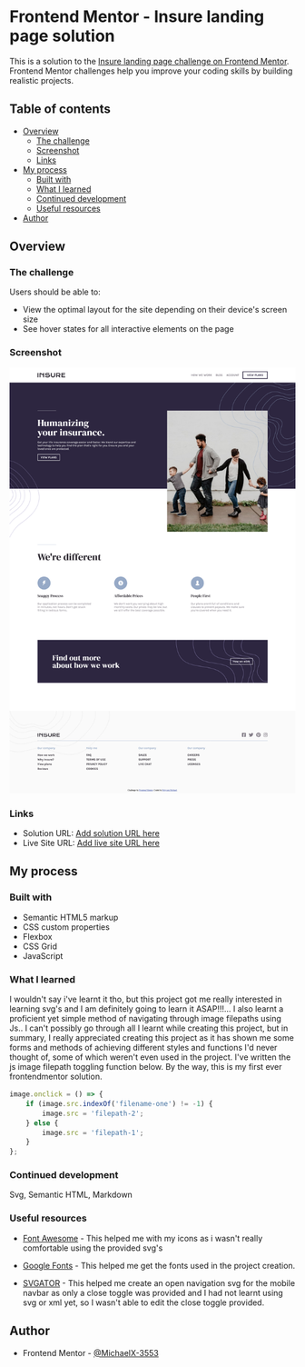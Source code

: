 # Frontend Mentor - Insure landing page solution

This is a solution to the [Insure landing page challenge on Frontend Mentor](https://www.frontendmentor.io/challenges/insure-landing-page-uTU68JV8). Frontend Mentor challenges help you improve your coding skills by building realistic projects.

## Table of contents

- [Overview](#overview)
  - [The challenge](#the-challenge)
  - [Screenshot](#screenshot)
  - [Links](#links)
- [My process](#my-process)
  - [Built with](#built-with)
  - [What I learned](#what-i-learned)
  - [Continued development](#continued-development)
  - [Useful resources](#useful-resources)
- [Author](#author)

## Overview

### The challenge

Users should be able to:

- View the optimal layout for the site depending on their device's screen size
- See hover states for all interactive elements on the page

### Screenshot

![](./screenshot.jpg)

### Links

- Solution URL: [Add solution URL here](https://github.com/MichaelX-3553/Insure-Frontendmentor.git)
- Live Site URL: [Add live site URL here](https://insure-fem-michaelx.netlify.app)

## My process

### Built with

- Semantic HTML5 markup
- CSS custom properties
- Flexbox
- CSS Grid
- JavaScript

### What I learned

I wouldn't say i've learnt it tho, but this project got me really interested in learning svg's and I am definitely going to learn it ASAP!!!... I also learnt a proficient yet simple method of navigating through image filepaths using Js.. I can't possibly go through all I learnt while creating this project, but in summary, I really appreciated creating this project as it has shown me some forms and methods of achieving different styles and functions I'd never thought of, some of which weren't even used in the project. I've written the js image filepath toggling function below. By the way, this is my first ever frontendmentor solution.

```js
image.onclick = () => {
	if (image.src.indexOf('filename-one') != -1) {
		image.src = 'filepath-2';
	} else {
		image.src = 'filepath-1';
	}
};
```

### Continued development

Svg, Semantic HTML, Markdown

### Useful resources

- [Font Awesome](https://fontawesome.com) - This helped me with my icons as i wasn't really comfortable using the provided svg's

- [Google Fonts](https://fonts.google.com) - This helped me get the fonts used in the project creation.

- [SVGATOR](https://www.svgator.com/) - This helped me create an open navigation svg for the mobile navbar as only a close toggle was provided and I had not learnt using svg or xml yet, so I wasn't able to edit the close toggle provided.

## Author

- Frontend Mentor - [@MichaelX-3553](https://www.frontendmentor.io/profile/MichaelX-3553)
